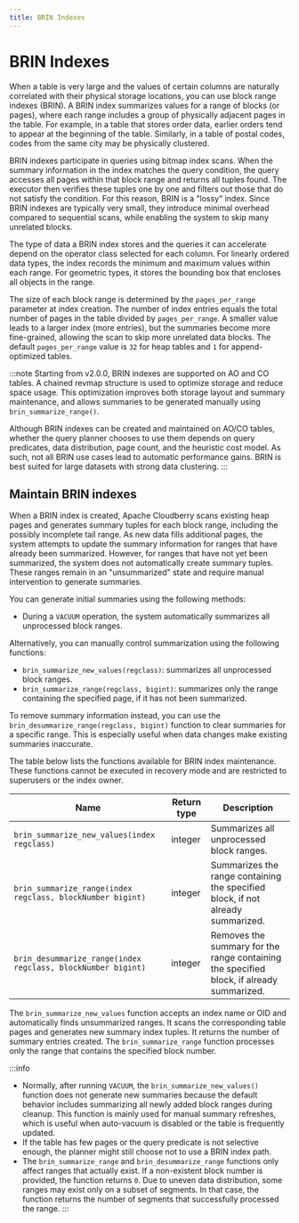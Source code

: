 ```yaml
---
title: BRIN Indexes
---
```


# BRIN Indexes

When a table is very large and the values of certain columns are naturally correlated with their physical storage locations, you can use block range indexes (BRIN). A BRIN index summarizes values for a range of blocks (or pages), where each range includes a group of physically adjacent pages in the table. For example, in a table that stores order data, earlier orders tend to appear at the beginning of the table. Similarly, in a table of postal codes, codes from the same city may be physically clustered.

BRIN indexes participate in queries using bitmap index scans. When the summary information in the index matches the query condition, the query accesses all pages within that block range and returns all tuples found. The executor then verifies these tuples one by one and filters out those that do not satisfy the condition. For this reason, BRIN is a "lossy" index. Since BRIN indexes are typically very small, they introduce minimal overhead compared to sequential scans, while enabling the system to skip many unrelated blocks.

The type of data a BRIN index stores and the queries it can accelerate depend on the operator class selected for each column. For linearly ordered data types, the index records the minimum and maximum values within each range. For geometric types, it stores the bounding box that encloses all objects in the range.

The size of each block range is determined by the `pages_per_range` parameter at index creation. The number of index entries equals the total number of pages in the table divided by `pages_per_range`. A smaller value leads to a larger index (more entries), but the summaries become more fine-grained, allowing the scan to skip more unrelated data blocks. The default `pages_per_range` value is `32` for heap tables and `1` for append-optimized tables.

:::note
Starting from v2.0.0, BRIN indexes are supported on AO and CO tables. A chained revmap structure is used to optimize storage and reduce space usage. This optimization improves both storage layout and summary maintenance, and allows summaries to be generated manually using `brin_summarize_range()`.

Although BRIN indexes can be created and maintained on AO/CO tables, whether the query planner chooses to use them depends on query predicates, data distribution, page count, and the heuristic cost model. As such, not all BRIN use cases lead to automatic performance gains. BRIN is best suited for large datasets with strong data clustering.
:::

## Maintain BRIN indexes

When a BRIN index is created, Apache Cloudberry scans existing heap pages and generates summary tuples for each block range, including the possibly incomplete tail range. As new data fills additional pages, the system attempts to update the summary information for ranges that have already been summarized. However, for ranges that have not yet been summarized, the system does not automatically create summary tuples. These ranges remain in an "unsummarized" state and require manual intervention to generate summaries.

You can generate initial summaries using the following methods:

- During a `VACUUM` operation, the system automatically summarizes all unprocessed block ranges.

Alternatively, you can manually control summarization using the following functions:

- `brin_summarize_new_values(regclass)`: summarizes all unprocessed block ranges.
- `brin_summarize_range(regclass, bigint)`: summarizes only the range containing the specified page, if it has not been summarized.

To remove summary information instead, you can use the `brin_desummarize_range(regclass, bigint)` function to clear summaries for a specific range. This is especially useful when data changes make existing summaries inaccurate.

The table below lists the functions available for BRIN index maintenance. These functions cannot be executed in recovery mode and are restricted to superusers or the index owner.

| Name                                                         | Return type | Description                                                                              |
|--------------------------------------------------------------|-------------|------------------------------------------------------------------------------------------|
| `brin_summarize_new_values(index regclass)`                  | integer     | Summarizes all unprocessed block ranges.                                                 |
| `brin_summarize_range(index regclass, blockNumber bigint)`   | integer     | Summarizes the range containing the specified block, if not already summarized.          |
| `brin_desummarize_range(index regclass, blockNumber bigint)` | integer     | Removes the summary for the range containing the specified block, if already summarized. |

The `brin_summarize_new_values` function accepts an index name or OID and automatically finds unsummarized ranges. It scans the corresponding table pages and generates new summary index tuples. It returns the number of summary entries created. The `brin_summarize_range` function processes only the range that contains the specified block number.

:::info
- Normally, after running `VACUUM`, the `brin_summarize_new_values()` function does not generate new summaries because the default behavior includes summarizing all newly added block ranges during cleanup. This function is mainly used for manual summary refreshes, which is useful when auto-vacuum is disabled or the table is frequently updated.
- If the table has few pages or the query predicate is not selective enough, the planner might still choose not to use a BRIN index path.
- The `brin_summarize_range` and `brin_desummarize_range` functions only affect ranges that actually exist. If a non-existent block number is provided, the function returns `0`. Due to uneven data distribution, some ranges may exist only on a subset of segments. In that case, the function returns the number of segments that successfully processed the range.
:::
